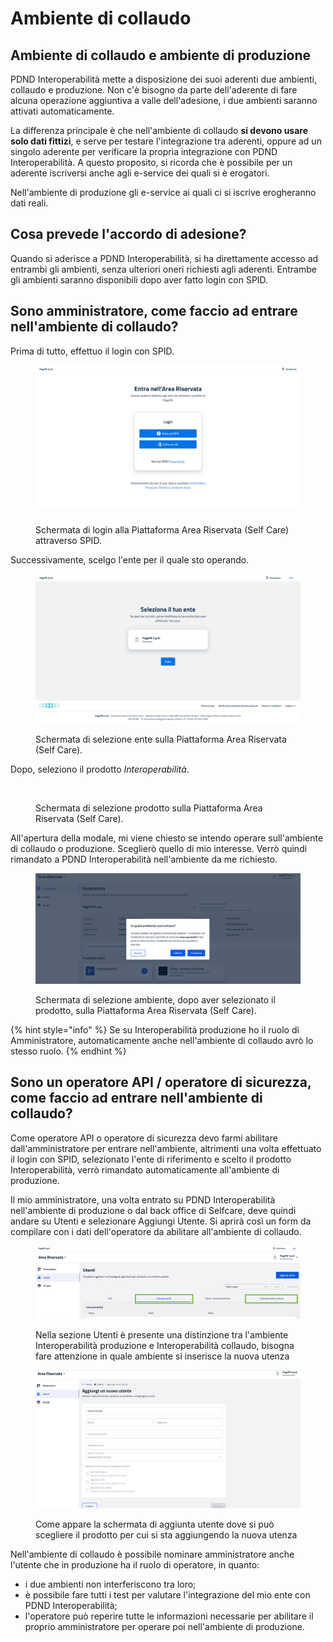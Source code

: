 # Ambiente di collaudo

## Ambiente di collaudo e ambiente di produzione

PDND Interoperabilità mette a disposizione dei suoi aderenti due ambienti, collaudo e produzione. Non c'è bisogno da parte dell'aderente di fare alcuna operazione aggiuntiva a valle dell'adesione, i due ambienti saranno attivati automaticamente.

La differenza principale è che nell'ambiente di collaudo **si devono usare solo dati fittizi**, e serve per testare l'integrazione tra aderenti, oppure ad un singolo aderente per verificare la propria integrazione con PDND Interoperabilità. A questo proposito, si ricorda che è possibile per un aderente iscriversi anche agli e-service dei quali si è erogatori.&#x20;

Nell'ambiente di produzione gli e-service ai quali ci si iscrive erogheranno dati reali.

## Cosa prevede l'accordo di adesione?

Quando si aderisce a PDND Interoperabilità, si ha direttamente accesso ad entrambi gli ambienti, senza ulteriori oneri richiesti agli aderenti. Entrambe gli ambienti saranno disponibili dopo aver fatto login con SPID.

## Sono amministratore, come faccio ad entrare nell'ambiente di collaudo?

Prima di tutto, effettuo il login con SPID.

<figure><img src="../.gitbook/assets/interop_ambiente_test_01.png" alt=""><figcaption><p>Schermata di login alla Piattaforma Area Riservata (Self Care) attraverso SPID.</p></figcaption></figure>

Successivamente, scelgo l'ente per il quale sto operando.

<figure><img src="../.gitbook/assets/interop_ambiente_test_02.png" alt=""><figcaption><p>Schermata di selezione ente sulla Piattaforma Area Riservata (Self Care).</p></figcaption></figure>

Dopo, seleziono il prodotto _Interoperabilità_.

<figure><img src="../.gitbook/assets/Interoperabilità nuovo layout.png" alt=""><figcaption><p>Schermata di selezione prodotto sulla Piattaforma Area Riservata (Self Care).</p></figcaption></figure>

All'apertura della modale, mi viene chiesto se intendo operare sull'ambiente di collaudo o produzione. Sceglierò quello di mio interesse. Verrò quindi rimandato a PDND Interoperabilità nell'ambiente da me richiesto.

<figure><img src="../.gitbook/assets/interop collaudo.png" alt=""><figcaption><p>Schermata di selezione ambiente, dopo aver selezionato il prodotto, sulla Piattaforma Area Riservata (Self Care).</p></figcaption></figure>

{% hint style="info" %}
Se su Interoperabilità produzione ho il ruolo di Amministratore, automaticamente anche nell'ambiente di collaudo avrò lo stesso ruolo.
{% endhint %}

## Sono un operatore API / operatore di sicurezza, come faccio ad entrare nell'ambiente di collaudo?

Come operatore API o operatore di sicurezza devo farmi abilitare dall'amministratore per entrare nell'ambiente, altrimenti una volta effettuato il login con SPID, selezionato l'ente di riferimento e scelto il prodotto Interoperabilità, verrò rimandato automaticamente all'ambiente di produzione.

Il mio amministratore, una volta entrato su PDND Interoperabilità nell'ambiente di produzione o dal back office di Selfcare, deve quindi andare su Utenti e selezionare Aggiungi Utente. Si aprirà così un form da compilare con i dati dell'operatore da abilitare all'ambiente di collaudo.

<figure><img src="../.gitbook/assets/doppio ambiente interop + collaudo.png" alt=""><figcaption><p>Nella sezione Utenti è presente una distinzione tra l'ambiente Interoperabilità produzione e Interoperabilità collaudo, bisogna fare attenzione in quale ambiente si inserisce la nuova utenza</p></figcaption></figure>

<figure><img src="../.gitbook/assets/collaudo aggiungi utente.png" alt=""><figcaption><p>Come appare la schermata di aggiunta utente dove si può scegliere il prodotto per cui si sta aggiungendo la nuova utenza</p></figcaption></figure>

Nell'ambiente di collaudo è possibile nominare amministratore anche l'utente che in produzione ha il ruolo di operatore, in quanto:

* &#x20;i due ambienti non interferiscono tra loro;
* è possibile fare tutti i test per valutare l'integrazione del mio ente con PDND Interoperabilità;
* l'operatore può reperire tutte le informazioni necessarie per abilitare il proprio amministratore per operare poi nell'ambiente di produzione.
